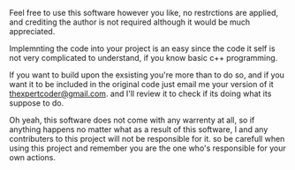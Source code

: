 Feel free to use this software however you like, no restrctions are applied, 
and crediting the author is not required although it would be much appreciated.

Implemnting the code into your project is an easy since the code it self is not very complicated to understand,
if you know basic c++ programming.

If you want to build upon the exsisting you're more than to do so, and if you want it to be included in the original code 
just email me your version of it thexpertcoder@gmail.com. and I'll review it to check if its doing what its suppose to do.

Oh yeah, this software does not come with any warrenty at all, so if anything happens no matter what as a result of this software,
I and any contributers to this project will not be responsible for it. so be carefull when using this project 
and remember you are the one who's responsible for your own actions.
